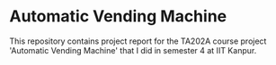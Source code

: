 # Automatic Vending Machine
This repository contains project report for the TA202A course project 'Automatic Vending Machine' that I did in semester 4  at IIT Kanpur.
